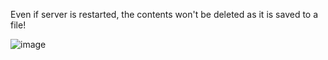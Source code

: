 Even if server is restarted, the contents won't be deleted as it is saved to a file!

![image](https://github.com/user-attachments/assets/187c189d-bc24-443a-bad7-a191499098a5)
